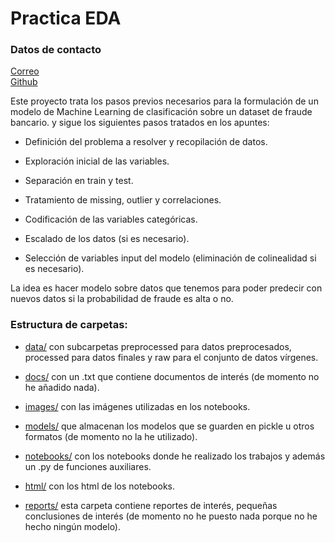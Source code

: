 # Practica EDA

### Datos de contacto
[Correo](angel.blanco@cunef.edu)   
[Github](https://github.com/angelblancog/EDA_practica)

Este proyecto trata los pasos previos necesarios para la formulación de un modelo de Machine Learning de clasificación sobre un dataset de fraude bancario. y sigue los siguientes pasos tratados en los apuntes:

- Definición del problema a resolver y recopilación de datos.

- Exploración inicial de las variables.

- Separación en train y test.

- Tratamiento de missing, outlier y correlaciones.

- Codificación de las variables categóricas.

- Escalado de los datos (si es necesario).

- Selección de variables input del modelo (eliminación de colinealidad si es necesario).

La idea es hacer modelo sobre datos que tenemos para poder predecir con nuevos datos si la probabilidad de fraude es alta o no.

### Estructura de carpetas:

- [data/](data) con subcarpetas preprocessed para datos preprocesados, processed para datos finales y raw para el conjunto de datos vírgenes.

- [docs/](docs) con un .txt que contiene documentos de interés (de momento no he añadido nada).

- [images/](images) con las imágenes utilizadas en los notebooks.

- [models/](models) que almacenan los modelos que se guarden en pickle u otros formatos (de momento no la he utilizado).

- [notebooks/](notebooks) con los notebooks donde he realizado los trabajos y además un .py de funciones auxiliares.

- [html/](html) con los html de los notebooks.

- [reports/](reports) esta carpeta contiene reportes de interés, pequeñas conclusiones de interés (de momento no he puesto nada porque no he hecho ningún modelo).  